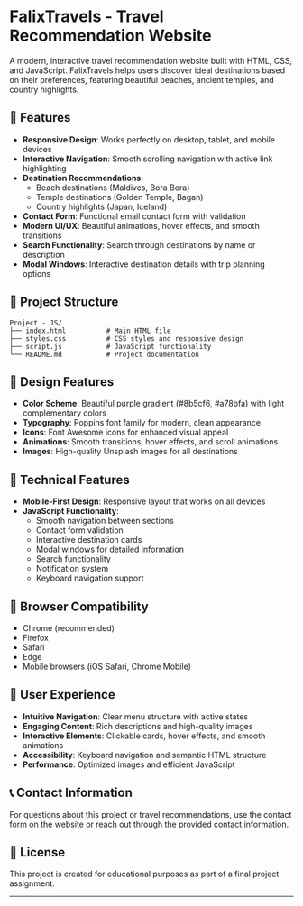 # FalixTravels - Travel Recommendation Website

A modern, interactive travel recommendation website built with HTML, CSS, and JavaScript. FalixTravels helps users discover ideal destinations based on their preferences, featuring beautiful beaches, ancient temples, and country highlights.

## 🌟 Features

- **Responsive Design**: Works perfectly on desktop, tablet, and mobile devices
- **Interactive Navigation**: Smooth scrolling navigation with active link highlighting
- **Destination Recommendations**: 
  - Beach destinations (Maldives, Bora Bora)
  - Temple destinations (Golden Temple, Bagan)
  - Country highlights (Japan, Iceland)
- **Contact Form**: Functional email contact form with validation
- **Modern UI/UX**: Beautiful animations, hover effects, and smooth transitions
- **Search Functionality**: Search through destinations by name or description
- **Modal Windows**: Interactive destination details with trip planning options

## 📁 Project Structure

```
Project - JS/
├── index.html          # Main HTML file
├── styles.css          # CSS styles and responsive design
├── script.js           # JavaScript functionality
└── README.md           # Project documentation
```

## 🎨 Design Features

- **Color Scheme**: Beautiful purple gradient (#8b5cf6, #a78bfa) with light complementary colors
- **Typography**: Poppins font family for modern, clean appearance
- **Icons**: Font Awesome icons for enhanced visual appeal
- **Animations**: Smooth transitions, hover effects, and scroll animations
- **Images**: High-quality Unsplash images for all destinations

## 🔧 Technical Features

- **Mobile-First Design**: Responsive layout that works on all devices
- **JavaScript Functionality**:
  - Smooth navigation between sections
  - Contact form validation
  - Interactive destination cards
  - Modal windows for detailed information
  - Search functionality
  - Notification system
  - Keyboard navigation support

## 📱 Browser Compatibility

- Chrome (recommended)
- Firefox
- Safari
- Edge
- Mobile browsers (iOS Safari, Chrome Mobile)

## 🎯 User Experience

- **Intuitive Navigation**: Clear menu structure with active states
- **Engaging Content**: Rich descriptions and high-quality images
- **Interactive Elements**: Clickable cards, hover effects, and smooth animations
- **Accessibility**: Keyboard navigation and semantic HTML structure
- **Performance**: Optimized images and efficient JavaScript

## 📞 Contact Information

For questions about this project or travel recommendations, use the contact form on the website or reach out through the provided contact information.

## 📄 License

This project is created for educational purposes as part of a final project assignment.

---
